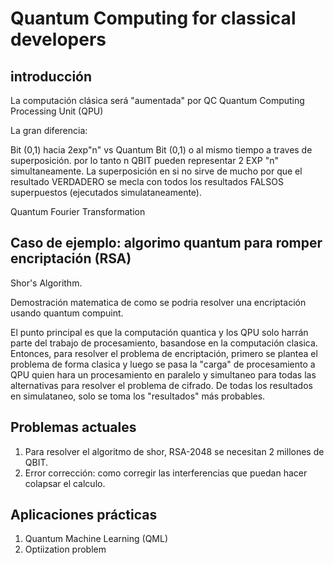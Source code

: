 # Quantum Computing for classical developers

## introducción

La computación clásica será "aumentada" por QC
Quantum Computing Processing Unit (QPU)

La gran diferencia:

Bit (0,1) hacia 2exp"n" vs Quantum Bit (0,1) o al mismo tiempo a traves de superposición.
por lo tanto n QBIT pueden representar 2 EXP "n" simultaneamente.
La superposición en si no sirve de mucho por que el resultado VERDADERO se mecla con todos los resultados FALSOS superpuestos (ejecutados simulataneamente).

Quantum Fourier Transformation

## Caso de ejemplo: algorimo quantum para romper encriptación (RSA)

Shor's Algorithm.

Demostración matematica de como se podria resolver una encriptación usando quantum compuint.

El punto principal es que la computación quantica y los QPU solo harrán parte del trabajo de procesamiento, basandose en la computación clasica. Entonces, para resolver el problema de encriptación, primero se plantea el problema de forma clasica y luego se pasa la "carga" de procesamiento a QPU quien hara un procesamiento en paralelo y simultaneo para todas las alternativas para resolver el problema de cifrado. De todas los resultados en simulataneo, solo se toma los "resultados" más probables.

## Problemas actuales

1. Para resolver el algoritmo de shor, RSA-2048 se necesitan 2 millones de QBIT.
2. Error corrección: como corregir las interferencias que puedan hacer colapsar el calculo.

## Aplicaciones prácticas

1. Quantum Machine Learning (QML)
2. Optiization problem

